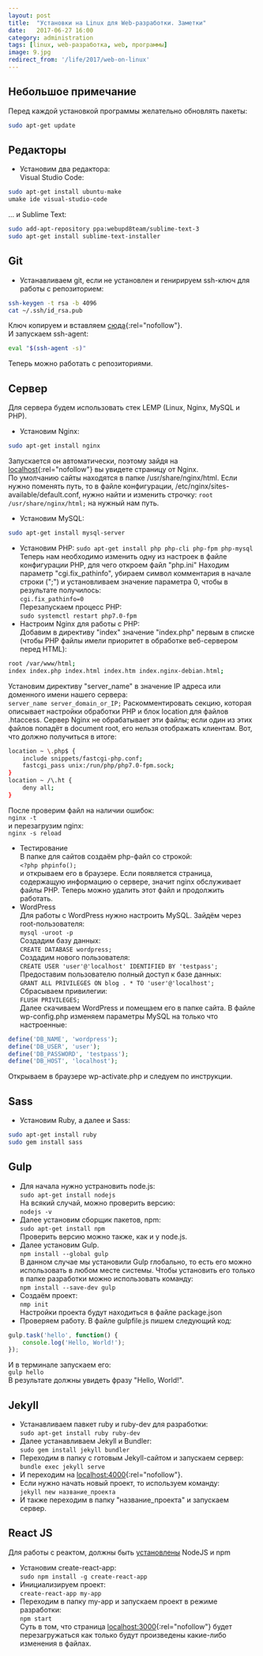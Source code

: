 ```yaml
---
layout: post
title:  "Установки на Linux для Web-разработки. Заметки"
date:   2017-06-27 16:00
category: administration
tags: [linux, web-разработка, web, программы]
image: 9.jpg
redirect_from: '/life/2017/web-on-linux'
---
```

<!--more-->

## Небольшое примечание

Перед каждой установкой программы желательно обновлять пакеты: 

```bash
sudo apt-get update
```

## Редакторы

- Установим два редактора:  
Visual Studio Code:  

```bash
sudo apt-get install ubuntu-make 
umake ide visual-studio-code
```

... и Sublime Text:

```bash
sudo add-apt-repository ppa:webupd8team/sublime-text-3  
sudo apt-get install sublime-text-installer
```

## Git

- Устанавливаем git, если не установлен и генирируем ssh-ключ для работы с репозиторием:  

```bash
ssh-keygen -t rsa -b 4096  
cat ~/.ssh/id_rsa.pub
```

Ключ копируем и вставляем [сюда](https://github.com/settings/keys){:rel="nofollow"}.  
И запускаем ssh-agent:  
```bash
eval "$(ssh-agent -s)"
```

Теперь можно работать с репозиториями.

## Сервер

Для сервера будем использовать стек LEMP (Linux, Nginx, MySQL и PHP).
- Установим Nginx:

```bash
sudo apt-get install nginx
```

Запускается он автоматически, поэтому зайдя на [localhost](//localhost){:rel="nofollow"} вы увидете страницу от Nginx.  
По умолчанию сайты находятся в папке /usr/share/nginx/html. Если нужно поменять путь, то в файле конфигурации, /etc/nginx/sites-available/default.conf, нужно найти и изменить строчку: `root /usr/share/nginx/html;` на нужный нам путь.
- Установим MySQL:

```bash
sudo apt-get install mysql-server
```

- Установим PHP:
`sudo apt-get install php php-cli php-fpm php-mysql`  
Теперь нам необходимо изменить одну из настроек в файле конфигурации PHP, для чего откроем файл "php.ini"
Находим параметр "cgi.fix_pathinfo", убираем символ комментария в начале строки (";") и установливаем значение параметра 0, чтобы в результате получилось:  
`cgi.fix_pathinfo=0`  
Перезапускаем процесс PHP:  
`sudo systemctl restart php7.0-fpm`  
- Настроим Nginx для работы с PHP:  
Добавим в директиву "index" значение "index.php" первым в списке (чтобы PHP файлы имели приоритет в обработке веб-сервером перед HTML):

```bash
root /var/www/html;
index index.php index.html index.htm index.nginx-debian.html;
```

Установим директиву "server_name" в значение IP адреса или доменного имени нашего сервера:  
`server_name server_domain_or_IP;`
Раскомментировать секцию, которая описывает настройки обработки PHP и блок location для файлов .htaccess. Сервер Nginx не обрабатывает эти файлы; если один из этих файлов попадёт в document root, его нельзя отображать клиентам. Вот, что должно получиться в итоге:  

```bash
location ~ \.php$ {
    include snippets/fastcgi-php.conf;
    fastcgi_pass unix:/run/php/php7.0-fpm.sock;
}
location ~ /\.ht {
    deny all;
}
```

После проверим файл на наличии ошибок:  
`nginx -t`  
и перезагрузим nginx:  
`nginx -s reload`

- Тестирование  
В папке для сайтов создаём php-файл со строкой:  
`<?php phpinfo();`  
и открываем его в браузере. Если появляется страница, содержащую информацию о сервере, значит nginx обслуживает файлы PHP. Теперь можно удалить этот файл и продолжить работать.
- WordPress  
Для работы с WordPress нужно настроить MySQL. 
Зайдём через root-пользователя:  
`mysql -uroot -p`  
Создадим базу данных:  
`CREATE DATABASE wordpress;`  
Создадим нового пользователя:  
`CREATE USER 'user'@'localhost' IDENTIFIED BY 'testpass';`  
Предоставим пользователю полный доступ к базе данных:  
`GRANT ALL PRIVILEGES ON blog . * TO 'user'@'localhost';`  
Сбрасываем привилегии:  
`FLUSH PRIVILEGES;`  
Далее скачиваем WordPress и помещаем его в папке сайта. В файле wp-config.php изменяем параметры MySQL на только что настроенные:  

```php
define('DB_NAME', 'wordpress');
define('DB_USER', 'user');
define('DB_PASSWORD', 'testpass');
define('DB_HOST', 'localhost');
```

Открываем в браузере wp-activate.php и следуем по инструкции.

## Sass

- Установим Ruby, а далее и Sass:  

```bash
sudo apt-get install ruby
sudo gem install sass
```

## Gulp

- Для начала нужно устрановить node.js:  
`sudo apt-get install nodejs`  
На всякий случай, можно проверить версию:  
`nodejs -v`  
- Далее установим сборщик пакетов, npm:  
`sudo apt-get install npm`  
Проверить версию можно также, как и у node.js.
- Далее установим Gulp.  
`npm install --global gulp`  
В данном случае мы установили Gulp глобально, то есть его можно использовать в любом месте системы. Чтобы установить его только в папке разработки можно использовать команду:  
`npm install --save-dev gulp`  
- Создаём проект:  
`nmp init`  
Настройки проекта будут находиться в файле package.json  
- Проверяем работу. В файле gulpfile.js пишем следующий код:  

```javascript
gulp.task('hello', function() {
    console.log('Hello, World!');
});
```

И в терминале запускаем его:  
`gulp hello`  
В результате должны увидеть фразу "Hello, World!".

## Jekyll

- Устанавливаем павкет ruby и ruby-dev для разработки:  
`sudo apt-get install ruby ruby-dev`  
- Далее устанавливаем Jekyll и Bundler:  
`sudo gem install jekyll bundler`  
- Переходим в папку с готовым Jekyll-сайтом и запускаем сервер:  
`bundle exec jekyll serve`  
- И переходим на [localhost:4000](//localhost:4000){:rel="nofollow"}.  
- Если нужно начать новый проект, то используем команду:  
`jekyll new название_проекта`   
- И также переходим в папку "название_проекта" и запускаем сервер.

## React JS

Для работы с реактом, должны быть [установлены](#gulp) NodeJS и npm

- Установим create-react-app:  
`sudo npm install -g create-react-app`  
- Инициализируем проект:  
`create-react-app my-app`  
- Переходим в папку my-app и запускаем проект в режиме разработки:  
`npm start`  
Суть в том, что страница [localhost:3000](//localhost:3000){:rel="nofollow"} будет перезагружаться как только будут произведены какие-либо изменения в файлах.
